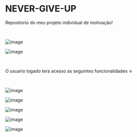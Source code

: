 # NEVER-GIVE-UP

Repositorio do meu projeto individual de motivação!

<br>

![image](https://user-images.githubusercontent.com/79462177/121068737-03a9fa00-c7a3-11eb-8cc9-3dfdd9d9dfab.png)

![image](https://user-images.githubusercontent.com/79462177/121068912-3653f280-c7a3-11eb-813c-3ebdde03a144.png)

<br>

O usuario logado tera acesso as seguintes funcionalidades ↓

<br>

![image](https://user-images.githubusercontent.com/79462177/121069176-934fa880-c7a3-11eb-9d72-fea5a202ce21.png)

![image](https://user-images.githubusercontent.com/79462177/121069261-a8c4d280-c7a3-11eb-9ceb-8c33b7370b5e.png)

![image](https://user-images.githubusercontent.com/79462177/121069296-b1b5a400-c7a3-11eb-8150-f554a2b2c3e8.png)

![image](https://user-images.githubusercontent.com/79462177/121069326-ba0ddf00-c7a3-11eb-9600-43ff395b210a.png)

![image](https://user-images.githubusercontent.com/79462177/121069355-c2661a00-c7a3-11eb-98ea-807dab05260a.png)
